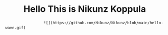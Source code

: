 <h1 align="center">Hello This is Nikunz Koppula</h1>


                     ![](https://github.com/Nikunz/Nikunz/blob/main/hello-wave.gif)
